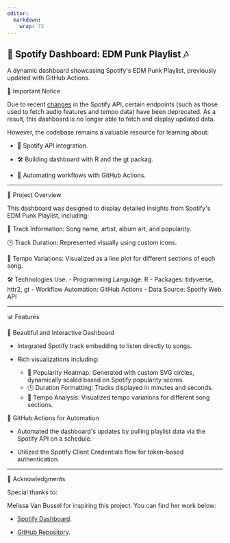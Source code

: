 ```yaml
---
editor: 
  markdown: 
    wrap: 72
---
```


## 🎵 Spotify Dashboard: EDM Punk Playlist 🎶

A dynamic dashboard showcasing Spotify's EDM Punk Playlist, previously
updated with GitHub Actions.

🚨 Important Notice

Due to recent
[changes](https://developer.spotify.com/blog/2024-11-27-changes-to-the-web-api)
in the Spotify API, certain endpoints (such as those used to fetch audio
features and tempo data) have been deprecated. As a result, this
dashboard is no longer able to fetch and display updated data.

However, the codebase remains a valuable resource for learning about:

- 🎯 Spotify API integration.

- 🛠️ Building dashboard with R and the gt packag.

- 🚀 Automating workflows with GitHub Actions.

------------------------------------------------------------------------

📝 Project Overview

This dashboard was designed to display detailed insights from Spotify's
EDM Punk Playlist, including:

🎵 Track Information: Song name, artist, album art, and popularity.

🕒 Track Duration: Represented visually using custom icons.

🥁 Tempo Variations: Visualized as a line plot for different sections of
each song.

🛠️ Technologies Use: - Programming Language: R - Packages: tidyverse,
httr2, gt - Workflow Automation: GitHub Actions - Data Source: Spotify
Web API

------------------------------------------------------------------------

📊 Features

🎨 Beautiful and Interactive Dashboard

-   Integrated Spotify track embedding to listen directly to songs.

-   Rich visualizations including:

    -   🎨 Popularity Heatmap: Generated with custom SVG circles,
        dynamically scaled based on Spotify popularity scores.
    -   🕒 Duration Formatting: Tracks displayed in minutes and seconds.
    -   🥁 Tempo Analysis: Visualized tempo variations for different
        song sections.

🔄 GitHub Actions for Automation

-   Automated the dashboard's updates by pulling playlist data via the
    Spotify API on a schedule.

-   Utilized the Spotify Client Credentials flow for token-based
    authentication.

------------------------------------------------------------------------

🤝 Acknowledgments

Special thanks to:

Melissa Van Bussel for inspiring this project. You can find her work
below:

-   [Spotify
    Dashboard](https://melissavanbussel.github.io/spotify-dashboard/dashboard.html).

-   [GitHub
    Repository](https://github.com/melissavanbussel/spotify-dashboard/tree/main).
